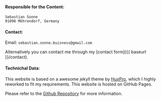 #### Responsible for the Content:

`Sebastian Sonne`  
`91096 Möhrendorf, Germany`

#### Contact:

Email: `sebastian.sonne.buisness@gmail.com`

Alternatively you can contact me through my [contact form]({{ baseurl }}/contact).

#### Technichal Data:
This website is based on a awesome jekyll theme by [HuxPro](https://github.com/huxpro/huxpro.github.io), which I highly reworked to fit my requirements.
This website is hosted on GitHub Pages. 

Please refer to the [Github Repository](https://github.com/sebastian-sonne/sebastian-sonne.github.io) for more information.
